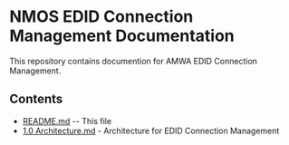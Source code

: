 # NMOS EDID Connection Management Documentation

This repository contains documention for AMWA EDID Connection Management.

## Contents

- [README.md](README.md) -- This file
- [1.0 Architecture.md](1.0.Architecture.md) - Architecture for EDID Connection Management

